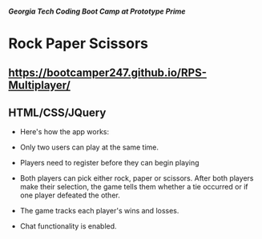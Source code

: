 ##### Georgia Tech Coding Boot Camp at Prototype Prime

# Rock Paper Scissors
## https://bootcamper247.github.io/RPS-Multiplayer/
## HTML/CSS/JQuery

- Here's how the app works:

- Only two users can play at the same time.

- Players need to register before they can begin playing

- Both players can pick either rock, paper or scissors. After both players make their selection, the game tells them whether a tie occurred or if one player defeated the other.

- The game tracks each player's wins and losses.

- Chat functionality is enabled.
